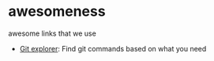 # awesomeness
awesome links that we use

- [Git explorer](https://gitexplorer.com): Find git commands based on what you need
